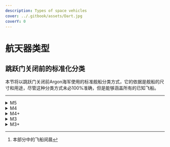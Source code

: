 ```yaml
---
description: Types of space vehicles
cover: ../.gitbook/assets/Dart.jpg
coverY: 0
---
```


# 航天器类型

## 跳跃门关闭前的标准化分类

本节将以跳跃门关闭前Argon海军使用的标准舰船分类方式，它的依据是舰船的尺寸和用途，尽管这种分类方式未必100%准确，但是能够涵盖所有的已知飞船。

***

<details>

<summary>M5</summary>

<img src="../.gitbook/assets/Discoverer.jpg" alt="" data-size="original">

M5侦察机：一种快速、灵活的飞船，带有脆弱的护盾和装甲防护。

主要型号[^1]：

* AP Discoverer
* AP Starburst
* BORON Octopus
* BORON Arrow
* PP Pegasus
* SPLIT Wolf
* SPLIT Jaguar
* TELADI Bat
* TELADI Harrier
* TELADI Kestrel
* USC Rapier
* ATF Valkyrie
* Xenon N
* Kha'ak Scout
* Yaki Fujin

</details>

<details>

<summary>M4</summary>

<img src="../.gitbook/assets/buster-angreifer.jpg" alt="" data-size="original">

M4轻型战斗机：一种快速飞船，火力中等。

主要型号：

* AP Buster
* BORON Pinanha
* BORON Mako
* PP Poseidon
* PP Pericles
* SPLIT Scorpion
* TELADI Hawk
* TELADI Buzzard
* USC Sabre
* ATF Mijollnir
* Xenon M
* OTAS Eurus
* Kha'ak Interceptor

</details>

<details>

<summary>M4+</summary>

<img src="../.gitbook/assets/Elite.jpg" alt="" data-size="original">

M4+是M4战斗机的强化版本。

主要型号：

* AP Elite
* BORON Pike
* TELADI Kite
* PP Theseus
* SPLIT Asp
* OTAS Solano

</details>

<details>

<summary>M3</summary>

<img src="../.gitbook/assets/Thor.jpg" alt="" data-size="original">

重型战斗机，速度较之M4、M5更慢，但是换来了更大的火力和更高的防护等级。

主要型号：

* AP Nova
* BORON Eel
* BORON Barracuda
* PP Prometheus
* PP Perseus
* SPLIT Mamba
* TELADI Falcon
* USC Scimitar
* ATF Thor
* Xenon L
* OTAS Venti
* Kha'ak Fighter

</details>

<details>

<summary>M3+</summary>

<img src="../.gitbook/assets/Machete.jpg" alt="" data-size="original">

火力与防护较之普通M3重型战斗机更胜一筹的机种。

主要型号：

* AP Eclipse
* BORON Mobula
* BORON Skate
* PP Medusa
* SPLIT Chimera
* Teladi Kea
* USC Machete
* USC&#x20;
* ATF Fenrir
* Xenon LX

</details>

[^1]: 本部分中的飞船闵晨
